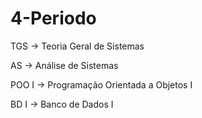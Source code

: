 # 4-Periodo

TGS -> Teoria Geral de Sistemas

AS -> Análise de Sistemas

POO I -> Programação Orientada a Objetos I

BD I -> Banco de Dados I
